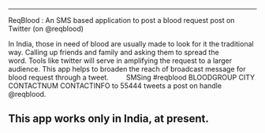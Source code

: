 -----------------------------------------------
ReqBlood : An SMS based application
to post a blood request post on
Twitter (on @reqblood)

In India, those in need of blood are 
usually made to look for it the 
traditional way. Calling up friends 
and family and asking them to spread 
the word. Tools like twitter will 
serve in amplifying the request to 
a larger audience. This app helps to 
broaden the reach of broadcast 
message for blood request through a 
tweet. 
      
SMSing #reqblood BLOODGROUP CITY CONTACTNUM CONTACTINFO to 55444 tweets a post on handle @reqblood. 

This app works only in India, at present. 
-----------------------------------------------
